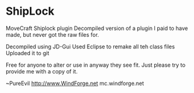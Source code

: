 # ShipLock
MoveCraft Shiplock plugin
Decompiled version of a plugin I paid to have made, but never got the raw files for.

Decompiled using JD-Gui
Used Eclipse to remake all teh class files
Uploaded it to git


Free for anyone to alter or use in anyway they see fit. Just please try to provide me with a copy of it.


~PureEvil
http://www.WindForge.net
mc.windforge.net
